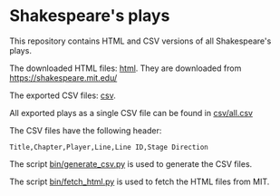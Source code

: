 # Shakespeare's plays

This repository contains HTML and CSV versions of all Shakespeare's plays.

The downloaded HTML files: [html](html). They are downloaded from [https://shakespeare.mit.edu/ ](https://shakespeare.mit.edu/)

The exported CSV files: [csv](csv).

All exported plays as a single CSV file can be found in [csv/all.csv](csv/all.csv)

The CSV files have the following header: 

    Title,Chapter,Player,Line,Line ID,Stage Direction

The script [bin/generate_csv.py](bin/generate_csv.py) is used to generate the CSV files.

The script [bin/fetch_html.py](bin/fetch_html.py) is used to fetch the HTML files from MIT.


